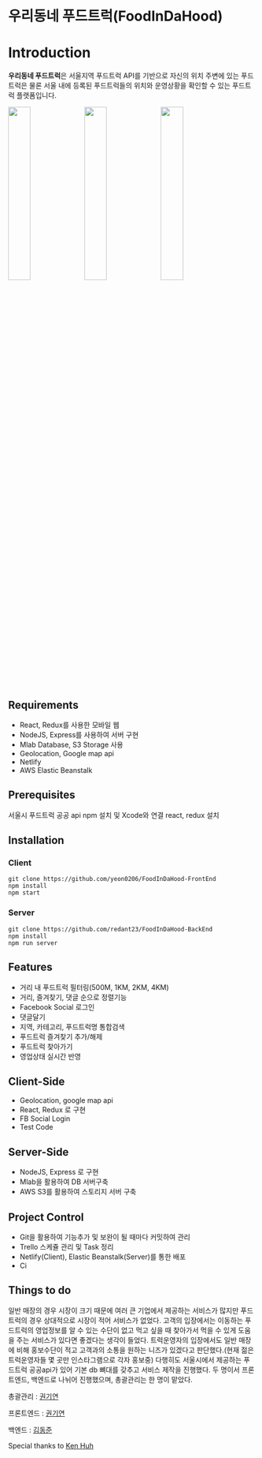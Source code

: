 # **우리동네 푸드트럭(FoodInDaHood)**

# Introduction

**우리동네 푸드트럭**은 서울지역 푸드트럭 API를 기반으로 자신의 위치 주변에 있는 푸드트럭은 물론 서울 내에 등록된 푸드트럭들의 위치와 운영상황을 확인할 수 있는 푸드트럭 플랫폼입니다.

<img src="https://s3.ap-northeast-2.amazonaws.com/foodindahood/%E1%84%91%E1%85%AE%E1%84%83%E1%85%B3%E1%84%90%E1%85%B3%E1%84%85%E1%85%A5%E1%86%A81.png" width="30%" height="30%"></img>
<img src="https://t1.daumcdn.net/thumb/R1280x0/?fname=http://t1.daumcdn.net/brunch/service/user/1aNR/image/n6m0Uue8FCDVyojFPRO2UQXdotw.png" width="30%" height="30%"></img>
<img src="https://s3.ap-northeast-2.amazonaws.com/foodindahood/%E1%84%91%E1%85%AE%E1%84%83%E1%85%B3%E1%84%90%E1%85%B3%E1%84%85%E1%85%A5%E1%86%A83.png" width="30%" height="30%"></img>


## Requirements


- React, Redux를 사용한 모바일 웹
- NodeJS, Express를 사용하여 서버 구현
- Mlab Database, S3 Storage 사용
- Geolocation, Google map api
- Netlify
- AWS Elastic Beanstalk


## Prerequisites

서울시 푸드트럭 공공 api
npm 설치 및 Xcode와 연결
react, redux 설치

## Installation

### Client
```
git clone https://github.com/yeon0206/FoodInDaHood-FrontEnd
npm install
npm start

```

### Server
```
git clone https://github.com/redant23/FoodInDaHood-BackEnd
npm install
npm run server

```

## Features

- 거리 내 푸드트럭 필터링(500M, 1KM, 2KM, 4KM)
- 거리, 즐겨찾기, 댓글 순으로 정렬기능
- Facebook Social 로그인
- 댓글달기
- 지역, 카테고리, 푸드트럭명 통합검색
- 푸드트럭 즐겨찾기 추가/해제
- 푸드트럭 찾아가기
- 영업상태 실시간 반영


## Client-Side

- Geolocation, google map api
- React, Redux 로 구현
- FB Social Login
- Test Code

## Server-Side

- NodeJS, Express 로 구현
- Mlab을 활용하여 DB 서버구축
- AWS S3를 활용하여 스토리지 서버 구축



## Project Control

- Git을 활용하여 기능추가 및 보완이 될 때마다 커밋하여 관리
- Trello 스케쥴 관리 및 Task 정리
- Netlify(Client), Elastic Beanstalk(Server)를 통한 배포
- Ci 


## Things to do

일반 매장의 경우 시장이 크기 때문에 여러 큰 기업에서 제공하는 서비스가 많지만 푸드트럭의 경우 상대적으로 시장이 적어
서비스가 없었다. 고객의 입장에서는 이동하는 푸드트럭의 영업정보를 알 수 있는 수단이 없고 먹고 싶을 때 찾아가서 먹을 수 있게 
도움을 주는 서비스가 있다면 좋겠다는 생각이 들었다. 트럭운영자의 입장에서도 일반 매장에 비해 홍보수단이 적고 고객과의 소통을 원하는
니즈가 있겠다고 판단했다.(현재 젊은 트럭운영자들 몇 곳만 인스타그램으로 각자 홍보중)
다행히도 서울시에서 제공하는 푸드트럭 공공api가 있어 기본 db 뼈대를 갖추고 서비스 제작을 진행했다.
두 명이서 프론트엔드, 백엔드로 나뉘어 진행했으며, 총괄관리는 한 명이 맡았다.

총괄관리 : [권기연](https://github.com/yeon0206)

프론트엔드 : [권기연](https://github.com/yeon0206)

백엔드 : [김동준](https://github.com/redant23)


Special thanks to [Ken Huh](https://github.com/Ken123777)
